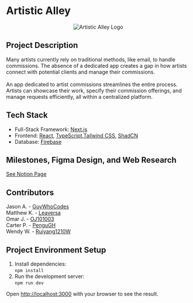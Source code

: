 # Artistic Alley
<p align="center"> <img src="https://artistic-alleyway.vercel.app/_next/image?url=%2FArtisticAlleyLogo.png&w=256&q=75" alt="Artistic Alley Logo"/> </p>

## Project Description
Many artists currently rely on traditional methods, like email, to handle commissions. The absence of a dedicated app creates a gap in how artists connect with potential clients and manage their commissions. <br> <br>
An app dedicated to artist commissions streamlines the entire process. Artists can showcase their work, specify their commission offerings, and manage requests efficiently, all within a centralized platform.

## Tech Stack
- Full-Stack Framework: [Next.js](https://nextjs.org/)
- Frontend: [React](https://react.dev), [TypeScript](https://www.typescriptlang.org/),[Tailwind CSS](https://tailwindcss.com/),  [ShadCN](https://ui.shadcn.com)
- Database: [Firebase](https://firebase.google.com/)

## Milestones, Figma Design, and Web Research
[See Notion Page](https://json88.notion.site/CS-2250-Final-Project-1fb1ffc165c34c9e96464cdb26c8feed?pvs=4)


## Contributors
Jason A. - [GuyWhoCodes](https://github.com/GuyWhoCode) <br>
Matthew K. - [Leaversa](https://github.com/Leaversa) <br>
Omar J. - [OJ101003](https://github.com/OJ101003) <br>
Carter P. - [PenguGH](https://github.com/PenguGH) <br>
Wendy W. - [Ruiyang1210W](https://github.com/Ruiyang1210W)

## Project Environment Setup
1. Install dependencies: <br> `npm install`
2. Run the development server:<br> `npm run dev`

Open [http://localhost:3000](http://localhost:3000) with your browser to see the result.




